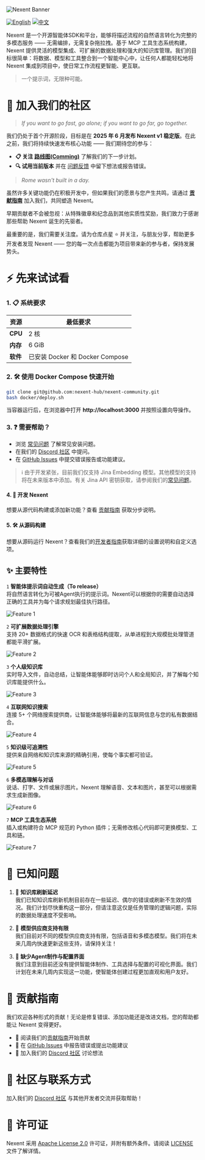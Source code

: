 ![Nexent Banner](./assets/NexentBanner.png)

[![English](https://img.shields.io/badge/English-README-blue)](README.md)
[![中文](https://img.shields.io/badge/中文-README-green)](README_CN.md)

Nexent 是一个开源智能体SDK和平台，能够将描述流程的自然语言转化为完整的多模态服务 —— 无需编排，无需复杂拖拉拽。基于 MCP 工具生态系统构建，Nexent 提供灵活的模型集成、可扩展的数据处理和强大的知识库管理。我们的目标很简单：将数据、模型和工具整合到一个智能中心中，让任何人都能轻松地将 Nexent 集成到项目中，使日常工作流程更智能、更互联。

> 一个提示词，无限种可能。

# 🤝 加入我们的社区

> *If you want to go fast, go alone; if you want to go far, go together.*

我们仍处于首个开源阶段，目标是在 **2025 年 6 月发布 Nexent v1 稳定版**。在此之前，我们将持续快速发布核心功能 —— 我们期待您的参与：

* **📋 关注 [路线图(Comming)](#)** 了解我们的下一步计划。  
* **🔍 试用当前版本** 并在 [问题反馈](https://github.com/nexent-hub/nexent/issues) 中留下想法或报告错误。

> *Rome wasn't built in a day.*

虽然许多关键功能仍在积极开发中，但如果我们的愿景与您产生共鸣，请通过 **[贡献指南](CONTRIBUTING_CN.md)** 加入我们，共同塑造 Nexent。

早期贡献者不会被忽视：从特殊徽章和纪念品到其他实质性奖励，我们致力于感谢那些帮助 Nexent 诞生的先驱者。

最重要的是，我们需要关注度。请为仓库点星 ⭐ 并关注，与朋友分享，帮助更多开发者发现 Nexent —— 您的每一次点击都能为项目带来新的参与者，保持发展势头。

# ⚡ 先来试试看

### 1. 📋 系统要求  

| 资源 | 最低要求 |
|----------|---------|
| **CPU**  | 2 核 |
| **内存**  | 6 GiB   |
| **软件** | 已安装 Docker 和 Docker Compose |

### 2. 🛠️ 使用 Docker Compose 快速开始

```bash
git clone git@github.com:nexent-hub/nexent-community.git
bash docker/deploy.sh
```

当容器运行后，在浏览器中打开 **http://localhost:3000** 并按照设置向导操作。

### 3. ❓ 需要帮助？

- 浏览 [常见问题](FAQ_CN.md) 了解常见安装问题。  
- 在我们的 [Discord 社区](https://discord.gg/tb5H3S3wyv) 中提问。  
- 在 [GitHub Issues](https://github.com/nexent-hub/nexent/issues) 中提交错误报告或功能建议。

> ℹ️ 由于开发紧张，目前我们仅支持 Jina Embedding 模型。其他模型的支持将在未来版本中添加。有关 Jina API 密钥获取，请参阅我们的[常见问题](FAQ_CN.md)。

#### 4. 🔧 开发 Nexent

想要从源代码构建或添加新功能？查看 [贡献指南](CONTRIBUTING_CN.md) 获取分步说明。

#### 5. 🛠️ 从源码构建

想要从源码运行 Nexent？查看我们的[开发者指南](DEVELOPPER_NOTE_CN.md)获取详细的设置说明和自定义选项。

## ✨ 主要特性

`1` **智能体提示词自动生成（To release）**  
   将自然语言转化为可被Agent执行的提示词。Nexent可以根据你的需要自动选择正确的工具并为每个请求规划最佳执行路径。

   ![Feature 1](./assets/Feature1.png)

`2` **可扩展数据处理引擎**  
   支持 20+ 数据格式的快速 OCR 和表格结构提取，从单进程到大规模批处理管道都能平滑扩展。

   ![Feature 2](./assets/Feature2.png)

`3` **个人级知识库**  
   实时导入文件，自动总结，让智能体能够即时访问个人和全局知识，并了解每个知识库能提供什么。

   ![Feature 3](./assets/Feature3.png)

`4` **互联网知识搜索**  
   连接 5+ 个网络搜索提供商，让智能体能够将最新的互联网信息与您的私有数据结合。

   ![Feature 4](./assets/Feature4.png)

`5` **知识级可追溯性**  
   提供来自网络和知识库来源的精确引用，使每个事实都可验证。

   ![Feature 5](./assets/Feature5.png)

`6` **多模态理解与对话**  
   说话、打字、文件或展示图片。Nexent 理解语音、文本和图片，甚至可以根据需求生成新图像。

   ![Feature 6](./assets/Feature6.png)

`7` **MCP 工具生态系统**  
   插入或构建符合 MCP 规范的 Python 插件；无需修改核心代码即可更换模型、工具和链。

   ![Feature 7](./assets/Feature7.png)

# 🐛 已知问题

1. 🔄 **知识库刷新延迟**  
   我们已知知识库刷新机制目前存在一些延迟、偶尔的错误或刷新不生效的情况。我们计划尽快重构这一部分，但请注意这仅是任务管理的逻辑问题，实际的数据处理速度不受影响。

2. 🤖 **模型供应商支持有限**  
   我们目前对不同的模型供应商支持有限，包括语音和多模态模型。我们将在未来几周内快速更新这些支持，请保持关注！

3. 🎨 **缺少Agent制作与配置界面**  
   我们注意到目前还没有提供智能体制作、工具选择与配置的可视化界面。我们计划在未来几周内实现这一功能，使智能体创建过程更加直观和用户友好。

# 👥 贡献指南

我们欢迎各种形式的贡献！无论是修复错误、添加功能还是改进文档，您的帮助都能让 Nexent 变得更好。

- 📖 阅读我们的[贡献指南](CONTRIBUTING_CN.md)开始贡献
- 🐛 在 [GitHub Issues](https://github.com/nexent-hub/nexent/issues) 中报告错误或提出功能建议
- 💬 加入我们的 [Discord 社区](https://discord.gg/tb5H3S3wyv) 讨论想法

# 💬 社区与联系方式

加入我们的 [Discord 社区](https://discord.gg/tb5H3S3wyv) 与其他开发者交流并获取帮助！

# 📄 许可证

Nexent 采用 [Apache License 2.0](LICENSE) 许可证，并附有额外条件。请阅读 [LICENSE](LICENSE) 文件了解详情。